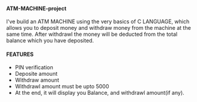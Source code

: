 #### ATM-MACHINE-project  
I've build an ATM MACHINE using the very basics of C LANGUAGE, which allows you to deposit money and withdraw money from the machine at the same time. After withdrawl the money will be deducted from the total balance which you have deposited.
#### FEATURES
* PIN verification
* Deposite amount
* Withdraw amount
* Withdrawl amount must be upto 5000
* At the end, it will display you Balance, and withdrawl amount(if any).
